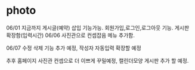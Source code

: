 # photo

06/01 지금까지 게시글(예약) 삽입 기능가능. 회원가입,로그인,로그아웃 기능. 게시판 확장함(입력시간) 
06/06 사진관으로 컨셉잡음 메뉴 추가함.

06/07 수정 삭제 기능 추가 예정, 작성자 자동입력 확장할 예정


추후
홈페이지 사진관 컨셉으로 더 이쁘게 꾸밀예정,
캘린더모양 게시판 추가 할 예정.
